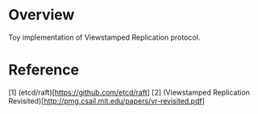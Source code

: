 # Overview
Toy implementation of Viewstamped Replication protocol.  

# Reference
[1] (etcd/raft)[https://github.com/etcd/raft]
[2] (Viewstamped Replication Revisited)[http://pmg.csail.mit.edu/papers/vr-revisited.pdf]
